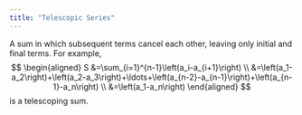 ```yaml
---
title: "Telescopic Series"
---
```

A sum in which subsequent terms cancel each other, leaving only initial and final terms. For example,
$$
\begin{aligned}
S &=\sum_{i=1}^{n-1}\left(a_i-a_{i+1}\right) \\
&=\left(a_1-a_2\right)+\left(a_2-a_3\right)+\ldots+\left(a_{n-2}-a_{n-1}\right)+\left(a_{n-1}-a_n\right) \\
&=\left(a_1-a_n\right)
\end{aligned}
$$
is a telescoping sum.
